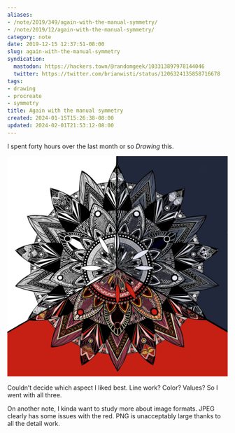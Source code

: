 ```yaml
---
aliases:
- /note/2019/349/again-with-the-manual-symmetry/
- /note/2019/12/again-with-the-manual-symmetry/
category: note
date: 2019-12-15 12:37:51-08:00
slug: again-with-the-manual-symmetry
syndication:
  mastodon: https://hackers.town/@randomgeek/103313897978144046
  twitter: https://twitter.com/brianwisti/status/1206324135858716678
tags:
- drawing
- procreate
- symmetry
title: Again with the manual symmetry
created: 2024-01-15T15:26:38-08:00
updated: 2024-02-01T21:53:12-08:00
---
```


I spent forty hours over the last month or so *Drawing* this.

![attachments/img/2019/cover-2019-12-15.jpg](../../../attachments/img/2019/cover-2019-12-15.jpg)

Couldn’t decide which aspect I liked best. Line work? Color? Values? So
I went with all three.

On another note, I kinda want to study more about image formats. JPEG
clearly has some issues with the red. PNG is unacceptably large thanks
to all the detail work.
